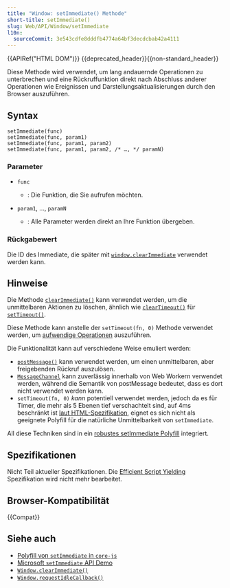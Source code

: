 ```yaml
---
title: "Window: setImmediate() Methode"
short-title: setImmediate()
slug: Web/API/Window/setImmediate
l10n:
  sourceCommit: 3e543cdfe8dddfb4774a64bf3decdcbab42a4111
---
```


{{APIRef("HTML DOM")}} {{deprecated_header}}{{non-standard_header}}

Diese Methode wird verwendet, um lang andauernde Operationen zu unterbrechen und eine Rückruffunktion direkt nach Abschluss anderer Operationen wie Ereignissen und Darstellungsaktualisierungen durch den Browser auszuführen.

## Syntax

```js-nolint
setImmediate(func)
setImmediate(func, param1)
setImmediate(func, param1, param2)
setImmediate(func, param1, param2, /* …, */ paramN)
```

### Parameter

- `func`

  - : Die Funktion, die Sie aufrufen möchten.

- `param1`, …, `paramN`
  - : Alle Parameter werden direkt an Ihre Funktion übergeben.

### Rückgabewert

Die ID des Immediate, die später mit [`window.clearImmediate`](/de/docs/Web/API/Window/clearImmediate) verwendet werden kann.

## Hinweise

Die Methode [`clearImmediate()`](/de/docs/Web/API/Window/clearImmediate) kann verwendet werden, um die unmittelbaren Aktionen zu löschen, ähnlich wie [`clearTimeout()`](/de/docs/Web/API/Window/clearTimeout) für [`setTimeout()`](/de/docs/Web/API/Window/setTimeout).

Diese Methode kann anstelle der `setTimeout(fn, 0)` Methode verwendet werden, um [aufwendige Operationen](https://humanwhocodes.com/blog/2009/08/11/timed-array-processing-in-javascript/) auszuführen.

Die Funktionalität kann auf verschiedene Weise emuliert werden:

- [`postMessage()`](/de/docs/Web/API/Window/postMessage) kann verwendet werden, um einen unmittelbaren, aber freigebenden Rückruf auszulösen.
- [`MessageChannel`](/de/docs/Web/API/MessageChannel) kann zuverlässig innerhalb von Web Workern verwendet werden, während die Semantik von postMessage bedeutet, dass es dort nicht verwendet werden kann.
- `setTimeout(fn, 0)` _kann_ potentiell verwendet werden, jedoch da es für Timer, die mehr als 5 Ebenen tief verschachtelt sind, auf 4ms beschränkt ist [laut HTML-Spezifikation](https://html.spec.whatwg.org/multipage/webappapis.html#timers), eignet es sich nicht als geeignete Polyfill für die natürliche Unmittelbarkeit von `setImmediate`.

All diese Techniken sind in ein [robustes setImmediate Polyfill](https://github.com/YuzuJS/setImmediate) integriert.

## Spezifikationen

Nicht Teil aktueller Spezifikationen. Die [Efficient Script Yielding](https://w3c.github.io/setImmediate/#si-setImmediate) Spezifikation wird nicht mehr bearbeitet.

## Browser-Kompatibilität

{{Compat}}

## Siehe auch

- [Polyfill von `setImmediate` in `core-js`](https://github.com/zloirock/core-js#setimmediate)
- [Microsoft `setImmediate` API Demo](https://jphpsf.github.io/setImmediate-shim-demo/)
- [`Window.clearImmediate()`](/de/docs/Web/API/Window/clearImmediate)
- [`Window.requestIdleCallback()`](/de/docs/Web/API/Window/requestIdleCallback)
